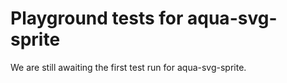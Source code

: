 # Playground tests for aqua-svg-sprite
We are still awaiting the first test run for aqua-svg-sprite.
